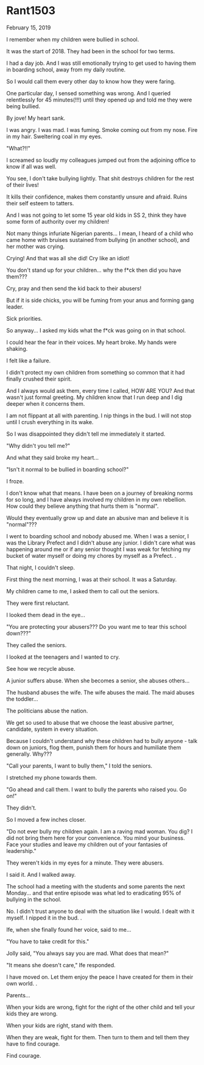 # Rant1503


February 15, 2019

I remember when my children were bullied in school.

It was the start of 2018. They had been in the school for two terms.

I had a day job. And I was still emotionally trying to get used to having them in boarding school, away from my daily routine.

So I would call them every other day to know how they were faring.

One particular day, I sensed something was wrong. And I queried relentlessly for 45 minutes(!!!) until they opened up and told me they were being bullied.

By jove! My heart sank.

I was angry. I was mad. I was fuming. Smoke coming out from my nose. Fire in my hair. Sweltering coal in my eyes.

"What?!!" 

I screamed so loudly my colleagues jumped out from the adjoining office to know if all was well.

You see, I don't take bullying lightly. That shit destroys children for the rest of their lives!

It kills their confidence, makes them constantly unsure and afraid. Ruins their self esteem to tatters.

And I was not going to let some 15 year old kids in SS 2, think they have some form of authority over my children!

Not many things infuriate Nigerian parents... I mean, I heard of a child who came home with bruises sustained from bullying (in another school), and her mother was crying.

Crying! And that was all she did! Cry like an idiot!

You don't stand up for your children... why the f*ck then did you have them???

Cry, pray and then send the kid back to their abusers!

But if it is side chicks, you will be fuming from your anus and forming gang leader.

Sick priorities.

So anyway... I asked my kids what the f*ck was going on in that school.

I could hear the fear in their voices. My heart broke. My hands were shaking. 

I felt like a failure. 

I didn't protect my own children from something so common that it had finally crushed their spirit. 

And I always would ask them, every time I called, HOW ARE YOU? And that wasn't just formal greeting. My children know that I run deep and I dig deeper when it concerns them.

I am not flippant at all with parenting. I nip things in the bud. I will not stop until I crush everything in its wake.

So I was disappointed they didn't tell me immediately it started.

"Why didn't you tell me?"

And what they said broke my heart...

"Isn't it normal to be bullied in boarding school?"

I froze.

I don't know what that means. I have been on a journey of breaking norms for so long, and I have always involved my children in my own rebellion. How could they believe anything that hurts them is "normal".

Would they eventually grow up and date an abusive man and believe it is "normal"???

I went to boarding school and nobody abused me. When I was a senior, I was the Library Prefect and I didn't abuse any junior. I didn't care what was happening around me or if any senior thought I was weak for fetching my bucket of water myself or doing my chores by myself as a Prefect.
.

That night, I couldn't sleep.

First thing the next morning, I was at their school. It was a Saturday. 

My children came to me, I asked them to call out the seniors.

They were first reluctant.

I looked them dead in the eye...

"You are protecting your abusers??? Do you want me to tear this school down???"

They called the seniors.

I looked at the teenagers and I wanted to cry.

See how we recycle abuse. 

A junior suffers abuse. When she becomes a senior, she abuses others...

The husband abuses the wife. The wife abuses the maid. The maid abuses the toddler...

The politicians abuse the nation.

We get so used to abuse that we choose the least abusive partner, candidate, system in every situation. 

Because I couldn't understand why these children had to bully anyone - talk down on juniors, flog them, punish them for hours and humiliate them generally. Why???

"Call your parents, I want to bully them," I told the seniors.

I stretched my phone towards them.

"Go ahead and call them. I want to bully the parents who raised you. Go on!"

They didn't. 

So I moved a few inches closer.

"Do not ever bully my children again. I am a raving mad woman. You dig? I did not bring them here for your convenience. You mind your business. Face your studies and leave my children out of your fantasies of leadership."

They weren't kids in my eyes for a minute. They were abusers.

I said it. And I walked away.

The school had a meeting with the students and some parents the next Monday... and that entire episode was what led to eradicating 95% of bullying in the school.

No. I didn't trust anyone to deal with the situation like I would. I dealt with it myself. I nipped it in the bud.
.

Ife, when she finally found her voice, said to me...

"You have to take credit for this."

Jolly said, "You always say you are mad. What does that mean?"

"It means she doesn't care," Ife responded. 

I have moved on. Let them enjoy the peace I have created for them in their own world.
.

Parents...

When your kids are wrong, fight for the right of the other child and tell your kids they are wrong.

When your kids are right, stand with them.

When they are weak, fight for them. Then turn to them and tell them they have to find courage. 

Find courage.